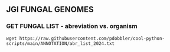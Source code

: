## JGI FUNGAL GENOMES

### GET FUNGAL LIST - abreviation vs. organism

`wget https://raw.githubusercontent.com/pdobbler/cool-python-scripts/main/ANNOTATION/abr_list_2024.txt`

